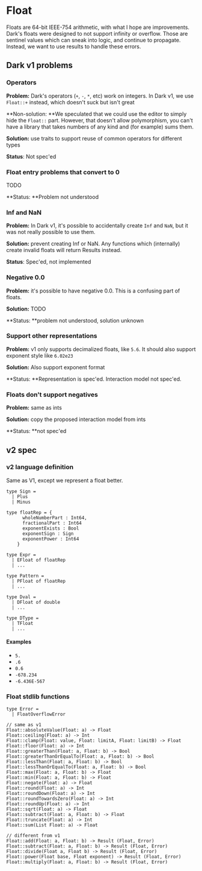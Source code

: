 # Float

Floats are 64-bit IEEE-754 arithmetic, with what I hope are improvements. Dark's floats were designed to not support infinity or overflow. Those are sentinel values which can sneak into logic, and continue to propagate. Instead, we want to use results to handle these errors.

## Dark v1 problems

### Operators

**Problem:** Dark's operators (`+`, `-`, `*`, etc) work on integers. In Dark v1, we use `Float::+` instead, which doesn't suck but isn't great

**Non-solution: **We speculated that we could use the editor to simply hide the `Float::` part. However, that doesn't allow polymorphism, you can't have a library that takes numbers of any kind and (for example) sums them.

**Solution:** use traits to support reuse of common operators for different types

**Status**: Not spec'ed

### Float entry problems that convert to 0

TODO

**Status: **Problem not understood

### Inf and NaN

**Problem:** In Dark v1, it's possible to accidentally create `Inf` and `NaN`, but it was not really possible to use them.

**Solution:** prevent creating Inf or NaN. Any functions which (internally) create invalid floats will return Results instead.

**Status**: Spec'ed, not implemented

### Negative 0.0

**Problem:** it's possible to have negative 0.0. This is a confusing part of floats.

**Solution:** TODO

**Status: **problem not understood, solution unknown

### Support other representations

**Problem:** v1 only supports decimalized floats, like `5.6`. It should also support exponent style like `6.02e23`

**Solution:** Also support exponent format

**Status: **Representation is spec'ed. Interaction model not spec'ed.

### **Floats don't support negatives**

**Problem:** same as ints

**Solution:** copy the proposed interaction model from ints

**Status: **not spec'ed

## v2 spec

### v2 language definition

Same as V1, except we represent a float better.

```
type Sign =
  | Plus
  | Minus

type floatRep = {
      wholeNumberPart : Int64,
      fractionalPart : Int64
      exponentExists : Bool
      exponentSign : Sign
      exponentPower : Int64
    }

type Expr =
  | EFloat of floatRep
  | ...

type Pattern =
  | PFloat of floatRep
  | ...

type Dval =
  | DFloat of double
  | ...

type DType =
  | TFloat
  | ...
```

#### Examples

* `5.`
* `.6`
* `0.6`
* `-678.234`
* `-6.436E-567`

### Float stdlib functions

```
type Error =
  | FloatOverflowError

// same as v1
Float::absoluteValue(Float: a) -> Float
Float::ceiling(Float: a) -> Int
Float::clamp(Float: value, Float: limitA, Float: limitB) -> Float
Float::floor(Float: a) -> Int
Float::greaterThan(Float: a, Float: b) -> Bool
Float::greaterThanOrEqualTo(Float: a, Float: b) -> Bool
Float::lessThan(Float: a, Float: b) -> Bool
Float::lessThanOrEqualTo(Float: a, Float: b) -> Bool
Float::max(Float: a, Float: b) -> Float
Float::min(Float: a, Float: b) -> Float
Float::negate(Float: a) -> Float
Float::round(Float: a) -> Int
Float::roundDown(Float: a) -> Int
Float::roundTowardsZero(Float: a) -> Int
Float::roundUp(Float: a) -> Int
Float::sqrt(Float: a) -> Float
Float::subtract(Float: a, Float: b) -> Float
Float::truncate(Float: a) -> Int
Float::sum(List Float: a) -> Float

// different from v1
Float::add(Float: a, Float: b) -> Result (Float, Error)
Float::subtract(Float: a, Float: b) -> Result (Float, Error)
Float::divide(Float a, Float b) -> Result (Float, Error)
Float::power(Float base, Float exponent) -> Result (Float, Error)
Float::multiply(Float: a, Float: b) -> Result (Float, Error)


```
